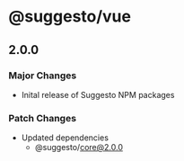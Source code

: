 # @suggesto/vue

## 2.0.0

### Major Changes

- Inital release of Suggesto NPM packages

### Patch Changes

- Updated dependencies
  - @suggesto/core@2.0.0
